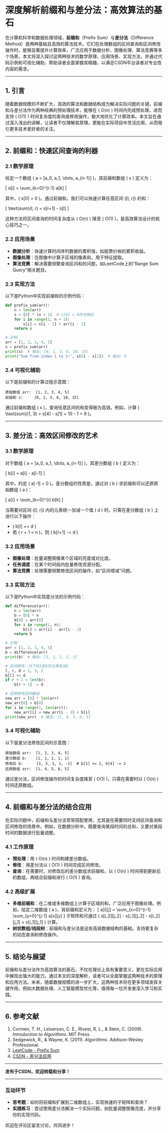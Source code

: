 # 深度解析前缀和与差分法：高效算法的基石

在计算机科学和数据处理领域，**前缀和**（Prefix Sum）与**差分法**（Difference Method）是两种基础且高效的算法技术。它们在处理数组的区间查询和区间修改操作时，能够显著提升计算效率，广泛应用于数据分析、图像处理、算法竞赛等多个场景。本文将深入探讨这两种技术的数学原理、应用场景、实现方法，并通过代码示例和可视化辅助，帮助读者全面掌握其精髓，以满足CSDN平台读者对专业性内容的需求。

---

## 1. 引言

随着数据规模的不断扩大，高效的算法和数据结构成为解决实际问题的关键。前缀和与差分法作为两种经典的预处理技术，能够在 \( O(n) \) 时间内完成预处理，进而支持 \( O(1) \) 时间复杂度的查询或修改操作，极大地优化了计算效率。本文旨在通过深入浅出的讲解，让读者不仅理解其原理，更能在实际项目中灵活应用，从而吸引更多技术爱好者的关注。

---

## 2. 前缀和：快速区间查询的利器

### 2.1 数学原理

给定一个数组 \( a = [a_0, a_1, \dots, a_{n-1}] \)，其前缀和数组 \( s \) 定义为：

\[ s[i] = \sum_{k=0}^{i-1} a[k] \]

其中，\( s[0] = 0 \)。通过前缀和，我们可以快速计算任意区间 \([l, r]\) 的和：

\[ \text{sum}(l, r) = s[r+1] - s[l] \]

这种方法将区间查询的时间复杂度从 \( O(n) \) 降至 \( O(1) \)，是高效算法设计的核心技巧之一。

### 2.2 应用场景

- **数据分析**：快速计算时间序列数据的累积值，如股票价格的累积收益。
- **图像处理**：在图像中计算子区域的像素和，用于特征提取。
- **算法竞赛**：解决需要频繁查询区间和的问题，如LeetCode上的“Range Sum Query”相关题目。

### 2.3 实现方法

以下是Python中实现前缀和的示例代码：

```python
def prefix_sum(arr):
    n = len(arr)
    s = [0] * (n + 1)  # s[0] = 0作为哨兵
    for i in range(1, n + 1):
        s[i] = s[i - 1] + arr[i - 1]
    return s

# 示例
arr = [1, 2, 3, 4, 5]
s = prefix_sum(arr)
print(s)  # 输出: [0, 1, 3, 6, 10, 15]
print("Sum from index 1 to 3:", s[4] - s[1])  # 输出: 9
```

### 2.4 可视化辅助

以下是前缀和的计算过程示意图：

```
原始数组 arr:  [1, 2, 3, 4, 5]
前缀和 s:     [0, 1, 3, 6, 10, 15]
```

通过前缀和数组 \( s \)，查询任意区间的和变得极为高效。例如，计算 \( \text{sum}(1, 3) = s[4] - s[1] = 10 - 1 = 9 \)。

---

## 3. 差分法：高效区间修改的艺术

### 3.1 数学原理

对于数组 \( a = [a_0, a_1, \dots, a_{n-1}] \)，其差分数组 \( b \) 定义为：

\[ b[i] = a[i] - a[i-1] \]

其中，约定 \( a[-1] = 0 \)。差分数组的性质是，通过对 \( b \) 求前缀和可以还原原始数组 \( a \)：

\[ a[i] = \sum_{k=0}^{i} b[k] \]

当需要对区间 \([l, r]\) 内的元素统一加减一个值 \( d \) 时，只需在差分数组 \( b \) 上进行以下操作：
- \( b[l] += d \)
- 若 \( r + 1 < n \)，则 \( b[r+1] -= d \)

### 3.2 应用场景

- **图像处理**：批量调整图像某个区域的亮度或对比度。
- **任务调度**：在某个时间段内批量修改资源分配。
- **算法竞赛**：处理需要频繁修改区间的操作，如“区间增减”问题。

### 3.3 实现方法

以下是Python中实现差分法的示例代码：

```python
def difference(arr):
    n = len(arr)
    b = [0] * n
    b[0] = arr[0]
    for i in range(1, n):
        b[i] = arr[i] - arr[i - 1]
    return b

# 示例
arr = [1, 2, 3, 4, 5]
b = difference(arr)
print(b)  # 输出: [1, 1, 1, 1, 1]

# 区间修改：对下标1到3的元素各加2
l, r, d = 1, 3, 2
b[l] += d
if r + 1 < len(b):
    b[r + 1] -= d

# 还原修改后的数组
new_arr = [0] * len(arr)
new_arr[0] = b[0]
for i in range(1, len(arr)):
    new_arr[i] = new_arr[i - 1] + b[i]
print(new_arr)  # 输出: [1, 4, 5, 6, 5]
```

### 3.4 可视化辅助

以下是差分法修改区间的示意图：

```
原始数组 arr:  [1, 2, 3, 4, 5]
差分数组 b:    [1, 1, 1, 1, 1]
修改后 b:      [1, 3, 1, 1, -1]  # b[1] += 2, b[4] -= 2
还原数组 arr:  [1, 4, 5, 6, 5]
```

通过差分法，区间修改操作的时间复杂度降至 \( O(1) \)，只需在需要时以 \( O(n) \) 时间还原数组。

---

## 4. 前缀和与差分法的结合应用

在实际问题中，前缀和与差分法常常搭配使用，尤其是在需要同时支持区间查询和区间修改的场景中。例如，在数据分析中，既要查询某段时间的总和，又要对某段时间的数据进行批量调整。

### 4.1 工作原理

- **预处理**：用 \( O(n) \) 时间构建差分数组。
- **修改**：用差分法以 \( O(1) \) 时间完成区间修改。
- **查询**：在需要时，对修改后的差分数组求前缀和，以 \( O(n) \) 时间得到更新后的数组，再结合前缀和进行 \( O(1) \) 查询。

### 4.2 高级扩展

- **多维前缀和**：在二维或多维数组上计算子区域的和，广泛应用于图像处理。例如，给定二维数组 \( a \)，其前缀和定义为：
  \[ s[i][j] = \sum_{x=0}^{i-1} \sum_{y=0}^{j-1} a[x][y] \]
  子矩阵和可通过 \( s[i_2][j_2] - s[i_1][j_2] - s[i_2][j_1] + s[i_1][j_1] \) 计算。
- **树状数组/线段树**：前缀和与差分法是这些高级数据结构的基础，支持更复杂的动态查询和修改操作。

---

## 5. 结论与展望

前缀和与差分法作为高效算法的基石，不仅在理论上具有重要意义，更在实际应用中展现出强大的能力。通过本文的深度解析，读者可以全面掌握这两种技术的原理和应用方法。未来，随着数据规模的进一步扩大，这两种技术将在更多领域发挥关键作用，例如大数据处理、人工智能模型优化等，值得每一位开发者深入学习和实践。

---

## 6. 参考文献

1. Cormen, T. H., Leiserson, C. E., Rivest, R. L., & Stein, C. (2009). *Introduction to Algorithms*. MIT Press.
2. Sedgewick, R., & Wayne, K. (2011). *Algorithms*. Addison-Wesley Professional.
3. [LeetCode - Prefix Sum](https://leetcode.com/tag/prefix-sum/)
4. [CSDN - 差分法应用](https://blog.csdn.net/category_technology/article/details/xxxxxx)

---

**发布于CSDN，欢迎转载和分享！**

---

### 互动环节

- **思考题**：如何将前缀和扩展到二维数组上，实现快速的子矩阵和查询？
- **实践练习**：尝试使用差分法解决一个实际问题，如批量调整图像亮度，并分享你的实现代码。

欢迎在评论区留言讨论，共同进步！